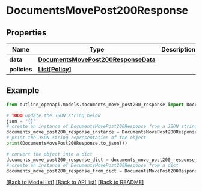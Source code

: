 # DocumentsMovePost200Response


## Properties

Name | Type | Description | Notes
------------ | ------------- | ------------- | -------------
**data** | [**DocumentsMovePost200ResponseData**](DocumentsMovePost200ResponseData.md) |  | [optional] 
**policies** | [**List[Policy]**](Policy.md) |  | [optional] 

## Example

```python
from outline_openapi.models.documents_move_post200_response import DocumentsMovePost200Response

# TODO update the JSON string below
json = "{}"
# create an instance of DocumentsMovePost200Response from a JSON string
documents_move_post200_response_instance = DocumentsMovePost200Response.from_json(json)
# print the JSON string representation of the object
print(DocumentsMovePost200Response.to_json())

# convert the object into a dict
documents_move_post200_response_dict = documents_move_post200_response_instance.to_dict()
# create an instance of DocumentsMovePost200Response from a dict
documents_move_post200_response_from_dict = DocumentsMovePost200Response.from_dict(documents_move_post200_response_dict)
```
[[Back to Model list]](../README.md#documentation-for-models) [[Back to API list]](../README.md#documentation-for-api-endpoints) [[Back to README]](../README.md)


